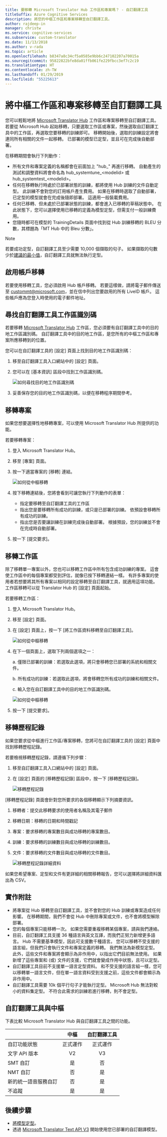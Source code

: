 ```yaml
---
title: 要移轉 Microsoft Translator Hub 工作區和專案嗎？ - 自訂翻譯工具
titleSuffix: Azure Cognitive Services
description: 將您的中樞工作區和專案移轉至自訂翻譯工具。
author: rajdeep-in
manager: christw
ms.service: cognitive-services
ms.subservice: custom-translator
ms.date: 11/13/2018
ms.author: v-rada
ms.topic: article
ms.openlocfilehash: b8347a8c34cf5a0585e9bb6c247102207a70015a
ms.sourcegitcommit: 95822822bfe8da01ffb061fe229fbcc3ef7c2c19
ms.translationtype: HT
ms.contentlocale: zh-TW
ms.lasthandoff: 01/29/2019
ms.locfileid: "55225613"
---
```

# <a name="migrate-hub-workspace-and-projects-to-custom-translator"></a>將中樞工作區和專案移轉至自訂翻譯工具

您可以輕鬆地將 [Microsoft Translator Hub](https://hub.microsofttranslator.com/) 工作區和專案移轉至自訂翻譯工具。 若要從 Microsoft Hub 起始移轉，只要選取工作區或專案，然後選取自訂翻譯工具中的工作區，再選取您要移轉的訓練即可。 移轉開始後，選取的訓練設定將會連同所有相關的文件一起移轉。 已部署的模型已定型，並且可在完成後自動部署。

在移轉期間會執行下列動作：
* 所有文件和專案定義的名稱都會在前面加上 "hub_" 再進行移轉。 自動產生的測試和調整資料將會命名為 hub_systemtune_\<modelid> 或 hub_systemtest_\<modelid>。
* 任何在移轉執行時處於已部署狀態的訓練，都將使用 Hub 訓練的文件自動定型。 此訓練不會對您的訂用帳戶產生費用。 如果在移轉時選取了自動部署，已定型的模型就會在完成後隨即部署。 這適用一般裝載費用。
* 任何已移轉、但未處於已部署狀態的訓練，都會進入已移轉的草稿狀態中。 在此狀態下，您可以選擇使用已移轉的定義為模型定型，但需支付一般訓練費用。
* 您隨時都可在模型的 TrainingDetails 頁面中找到從 Hub 訓練移轉的 BLEU 分數，其標題為「MT Hub 中的 Bleu 分數」。

>[!Note]
>若要成功定型，自訂翻譯工具至少需要 10,000 個擷取的句子。 如果擷取的句數少於[建議的最小值](sentence-alignment.md#suggested-minimum-number-of-extracted-and-aligned-sentences)，自訂翻譯工具就無法執行定型。

## <a name="enable-account-migration"></a>啟用帳戶移轉

若要使用移轉工具，您必須啟用 Hub 帳戶移轉。 若要這樣做，請將電子郵件傳送至 [custommt@microsoft.com](mailto:custommt@microsoft.com)，並在信中列出您要啟用的所有 LiveID 帳戶。 這些帳戶應為您登入時使用的電子郵件地址。

## <a name="find-custom-translator-workspace-id"></a>尋找自訂翻譯工具工作區識別碼

若要移轉 [Microsoft Translator Hub](https://hub.microsofttranslator.com/) 工作區，您必須要有自訂翻譯工具中的目的地工作區識別碼。 自訂翻譯工具中的目的地工作區，是您所有的中樞工作區和專案所應移轉到的位置。

您可以在自訂翻譯工具的 [設定] 頁面上找到目的地工作區識別碼：

1. 移至自訂翻譯工具入口網站中的 [設定] 頁面。

2. 您可以在 [基本資訊] 區段中找到工作區識別碼。

    ![如何尋找目的地工作區識別碼](media/how-to/how-to-find-destination-ws-id.png)

3. 妥善保存您的目的地工作區識別碼，以便在移轉程序期間參考。

## <a name="migrate-a-project"></a>移轉專案

如果您想要選擇性地移轉專案，可以使用 Microsoft Translator Hub 所提供的功能。

若要移轉專案：

1. 登入 Microsoft Translator Hub。

2. 移至 [專案] 頁面。

3. 按一下適當專案的 [移轉] 連結。

    ![如何從中樞移轉](media/how-to/how-to-migrate-from-hub.png)

4. 按下移轉連結後，您將會看到可讓您執行下列動作的表單：
   * 指定要移轉至自訂翻譯工具的工作區
   * 指出您是要移轉所有成功的訓練，或只是已部署的訓練。 依預設會移轉所有成功的訓練。
   * 指出您是否要讓訓練在訓練完成後自動部署。 根據預設，您的訓練並不會在完成時自動部署。

5. 按一下 [提交要求]。

## <a name="migrate-a-workspace"></a>移轉工作區

除了移轉單一專案以外，您也可以移轉工作區中所有包含成功訓練的專案。 這會使工作區中的每個專案都受到評估，就像已按下移轉連結一樣。 有許多專案的使用者若想要將其所有專案以相同的設定移轉至自訂翻譯工具，就適用這項功能。 工作區移轉可以從 Translator Hub 的 [設定] 頁面起始。

若要移轉工作區：

1. 登入 Microsoft Translator Hub。

2. 移至 [設定] 頁面。

3. 在 [設定] 頁面上，按一下 [將工作區資料移轉至自訂翻譯工具]。

    ![如何從中樞移轉](media/how-to/how-to-migrate-workspace-from-hub.png)

4. 在下一個頁面上，選取下列兩個選項之一：

    a. 僅限已部署的訓練：若選取此選項，將只會移轉您已部署的系統和相關文件。

    b. 所有成功的訓練：若選取此選項，將會移轉您所有成功的訓練和相關文件。

    c. 輸入您在自訂翻譯工具中的目的地工作區識別碼。

    ![如何從中樞移轉](media/how-to/how-to-migrate-from-hub-screen.png)

5. 按一下 [提交要求]。

## <a name="migration-history"></a>移轉歷程記錄

如果您要求從中樞進行工作區/專案移轉，您將可在自訂翻譯工具的 [設定] 頁面中找到移轉歷程記錄。

若要檢視移轉歷程記錄，請遵循下列步驟：

1. 移至自訂翻譯工具入口網站中的 [設定] 頁面。

2. 在 [設定] 頁面的 [移轉歷程記錄] 區段中，按一下 [移轉歷程記錄]。

    ![移轉歷程記錄](media/how-to/how-to-migration-history.png)

[移轉歷程記錄] 頁面會針對您所要求的各個移轉顯示下列摘要資訊。

1. 移轉者：提交此移轉要求的使用者名稱及其電子郵件

2. 移轉日期：移轉的日期和時間戳記

3. 專案：要求移轉的專案數目與成功移轉的專案數目。

4. 訓練：要求移轉的訓練數目與成功移轉的訓練數目。

5. 文件：要求移轉的文件數目與成功移轉的文件數目。

    ![移轉歷程記錄詳細資料](media/how-to/how-to-migration-history-details.png)

如果您希望專案、定型和文件有更詳細的相關移轉報告，您可以選擇將詳細資料匯出為 CSV。

## <a name="implementation-notes"></a>實作附註
* 將專案從 Hub 移轉至自訂翻譯工具，並不會對您的 Hub 訓練或專案造成任何影響。 在移轉期間，我們不會從 Hub 中刪除專案或文件，也不會將模型解除部署。
* 您的每個專案只能移轉一次。 如果您需要重複移轉某個專案，請與我們連絡。
* 目前，自訂翻譯工具支援 36 種語言與英文互譯，而我們正努力新增更多語言。 Hub 不需要基準模型，因此可支援數千種語言。 您可以移轉不受支援的語言組，但我們只會執行文件和專案定義的移轉。 我們無法為新模型定型。 此外，這些文件和專案將會顯示為非作用中，以指出它們目前無法使用。 如果新增了這些專案和 (或) 文件的支援，它們就會變成作用中狀態，且可以定型。
* 自訂翻譯工具目前不支援單一語言定型資料。 和不受支援的語言組一樣，您可以移轉單一語言文件，但在單一語言資料受到支援之前，這些文件都會顯示為非作用中。
* 自訂翻譯工具需要 10k 個平行句子才能執行定型。 Microsoft Hub 無法對較小的資料集定型。 不符合此需求的訓練若進行移轉，則不會定型。

## <a name="custom-translator-versus-hub"></a>自訂翻譯工具與中樞

下表比較 Microsoft Translator Hub 與自訂翻譯工具之間的功能。

|   | 中樞 | 自訂翻譯工具 |
|:-----|:----:|:----:|
|自訂功能狀態   | 正式運作  | 正式運作 |
| 文字 API 版本  | V2    | V3  |
| SMT 自訂 | 是   | 否 |
| NMT 自訂 | 否    | 是 |
| 新的統一語音服務自訂 | 否    | 是 |
| 不追蹤 | 是 | 是 |

## <a name="next-steps"></a>後續步驟

- [將模型定型](how-to-train-model.md)。
- 透過 [Microsoft Translator Text API V3](https://docs.microsoft.com/azure/cognitive-services/translator/reference/v3-0-translate?tabs=curl) 開始使用您已部署的自訂翻譯模型。
